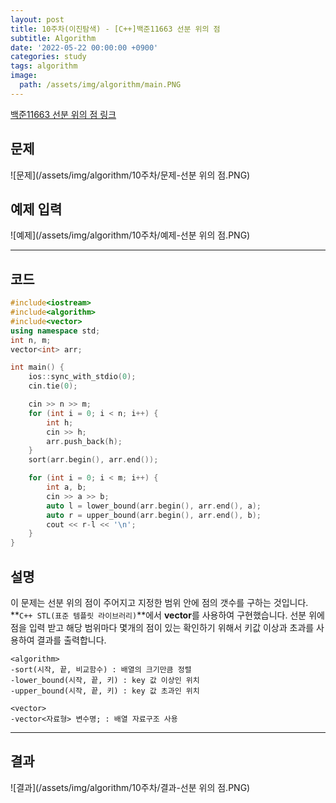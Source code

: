 ```yaml
---
layout: post
title: 10주차(이진탐색) - [C++]백준11663 선분 위의 점
subtitle: Algorithm
date: '2022-05-22 00:00:00 +0900'
categories: study
tags: algorithm
image:
  path: /assets/img/algorithm/main.PNG
---
```


[백준11663 선분 위의 점 링크](https://www.acmicpc.net/problem/11663)

<!--more-->

## 문제
![문제](/assets/img/algorithm/10주차/문제-선분 위의 점.PNG)

## 예제 입력
![예제](/assets/img/algorithm/10주차/예제-선분 위의 점.PNG)

---

## 코드
```cpp
#include<iostream>
#include<algorithm>
#include<vector>
using namespace std;
int n, m;
vector<int> arr;

int main() {
    ios::sync_with_stdio(0);
    cin.tie(0);

    cin >> n >> m;
    for (int i = 0; i < n; i++) {
        int h;
        cin >> h;
        arr.push_back(h);
    }
    sort(arr.begin(), arr.end());

    for (int i = 0; i < m; i++) {
        int a, b;
        cin >> a >> b;
        auto l = lower_bound(arr.begin(), arr.end(), a);
        auto r = upper_bound(arr.begin(), arr.end(), b);
        cout << r-l << '\n';
    }
}
```
## 설명
 이 문제는 선분 위의 점이 주어지고 지정한 범위 안에 점의 갯수를 구하는 것입니다.
 **`C++ STL(표준 템플릿 라이브러리)`**에서 **vector**를 사용하여 구현했습니다.
 선분 위에 점을 입력 받고 해당 범위마다 몇개의 점이 있는 확인하기 위해서 키값 이상과 초과를 사용하여 결과를 출력합니다.
```
<algorithm>
-sort(시작, 끝, 비교함수) : 배열의 크기만큼 정렬
-lower_bound(시작, 끝, 키) : key 값 이상인 위치
-upper_bound(시작, 끝, 키) : key 값 초과인 위치

<vector>
-vector<자료형> 변수명; : 배열 자료구조 사용
```
---

## 결과
![결과](/assets/img/algorithm/10주차/결과-선분 위의 점.PNG)